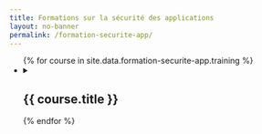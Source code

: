 ```yaml
---
title: Formations sur la sécurité des applications
layout: no-banner
permalink: /formation-securite-app/
---
```


<ul class="list-unstyled">
{% for course in site.data.formation-securite-app.training %}
  <li>
  <details>
    <summary>
      <h2 class="h3" id="{{ course.title | slugify }}">{{ course.title }}</h2>
    </summary>
	{{ course.details }}
  </details>
  </li>
{% endfor %}
</ul>